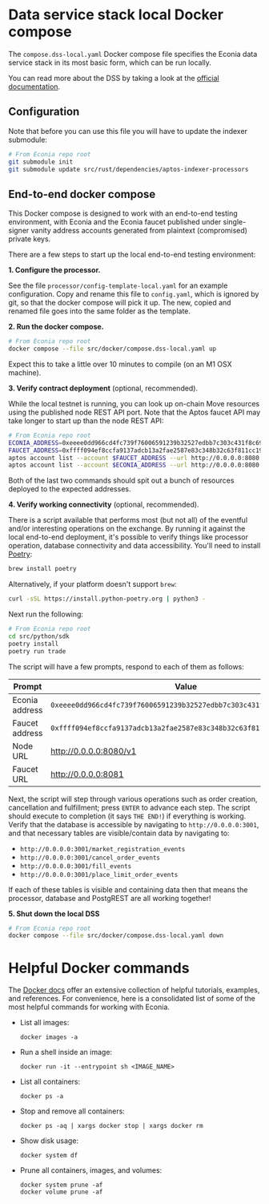 # Data service stack local Docker compose

The `compose.dss-local.yaml` Docker compose file specifies the Econia data service stack in its most basic form, which can be run locally.

You can read more about the DSS by taking a look at the [official documentation](https://econia.dev/off-chain/dss/data-service-stack).

## Configuration

Note that before you can use this file you will have to update the indexer submodule:

```sh
# From Econia repo root
git submodule init
git submodule update src/rust/dependencies/aptos-indexer-processors
```

## End-to-end docker compose

This Docker compose is designed to work with an end-to-end testing environment, with Econia and the Econia faucet published under single-signer vanity address accounts generated from plaintext (compromised) private keys.

There are a few steps to start up the local end-to-end testing environment:

**1. Configure the processor.**

See the file `processor/config-template-local.yaml` for an example configuration.
Copy and rename this file to `config.yaml`, which is ignored by git, so that the docker compose will pick it up.
The new, copied and renamed file goes into the same folder as the template.

**2. Run the docker compose.**

```sh
# From Econia repo root
docker compose --file src/docker/compose.dss-local.yaml up
```

Expect this to take a little over 10 minutes to compile (on an M1 OSX machine).

**3. Verify contract deployment** (optional, recommended).

While the local testnet is running, you can look up on-chain Move resources using the published node REST API port.
Note that the Aptos faucet API may take longer to start up than the node REST API:

```sh
# From Econia repo root
ECONIA_ADDRESS=0xeeee0dd966cd4fc739f76006591239b32527edbb7c303c431f8c691bda150b40
FAUCET_ADDRESS=0xffff094ef8ccfa9137adcb13a2fae2587e83c348b32c63f811cc19fcc9fc5878
aptos account list --account $FAUCET_ADDRESS --url http://0.0.0.0:8080
aptos account list --account $ECONIA_ADDRESS --url http://0.0.0.0:8080
```

Both of the last two commands should spit out a bunch of resources deployed to the expected addresses.

**4. Verify working connectivity** (optional, recommended).

There is a script available that performs most (but not all) of the eventful and/or interesting operations on the exchange.
By running it against the local end-to-end deployment, it's possible to verify things like processor operation, database connectivity and data accessibility.
You'll need to install [Poetry](https://python-poetry.org/docs/):

```sh
brew install poetry
```

Alternatively, if your platform doesn't support `brew`:

```sh
curl -sSL https://install.python-poetry.org | python3 -
```

Next run the following:

```sh
# From Econia repo root
cd src/python/sdk
poetry install
poetry run trade
```

The script will have a few prompts, respond to each of them as follows:

| Prompt         | Value                                                                |
| -------------- | -------------------------------------------------------------------- |
| Econia address | `0xeeee0dd966cd4fc739f76006591239b32527edbb7c303c431f8c691bda150b40` |
| Faucet address | `0xffff094ef8ccfa9137adcb13a2fae2587e83c348b32c63f811cc19fcc9fc5878` |
| Node URL       | http://0.0.0.0:8080/v1                                               |
| Faucet URL     | http://0.0.0.0:8081                                                  |

Next, the script will step through various operations such as order creation, cancellation and fulfillment; press `ENTER` to advance each step.
The script should execute to completion (it says `THE END!`) if everything is working.
Verify that the database is accessible by navigating to `http://0.0.0.0:3001`, and that necessary tables are visible/contain data by navigating to:

- `http://0.0.0.0:3001/market_registration_events`
- `http://0.0.0.0:3001/cancel_order_events`
- `http://0.0.0.0:3001/fill_events`
- `http://0.0.0.0:3001/place_limit_order_events`

If each of these tables is visible and containing data then that means the processor, database and PostgREST are all working together!

**5. Shut down the local DSS**

```sh
# From Econia repo root
docker compose --file src/docker/compose.dss-local.yaml down
```

# Helpful Docker commands

The [Docker docs](https://docs.docker.com/) offer an extensive collection of helpful tutorials, examples, and references.
For convenience, here is a consolidated list of some of the most helpful commands for working with Econia.

- List all images:

  ```
  docker images -a
  ```

- Run a shell inside an image:

  ```
  docker run -it --entrypoint sh <IMAGE_NAME>
  ```

- List all containers:

  ```
  docker ps -a
  ```

- Stop and remove all containers:

  ```
  docker ps -aq | xargs docker stop | xargs docker rm
  ```

- Show disk usage:

  ```
  docker system df
  ```

- Prune all containers, images, and volumes:

  ```
  docker system prune -af
  docker volume prune -af
  ```
